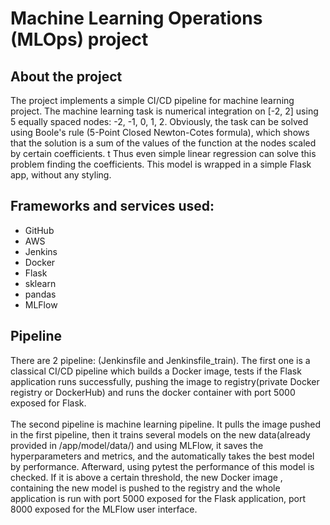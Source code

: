 # Machine Learning Operations (MLOps) project
## About the project
The project implements a simple CI/CD pipeline for machine learning project. The machine learning task
is numerical integration on [-2, 2] using 5 equally spaced nodes: -2, -1, 0, 1, 2. Obviously,
the task can be solved using Boole's rule (5-Point Closed Newton-Cotes formula), which shows that
the solution is a sum of the values of the function at the nodes scaled by certain coefficients. t
Thus even simple linear regression can solve this problem finding the coefficients. This model is wrapped in
a simple Flask app, without any styling.
## Frameworks and services used:
* GitHub
* AWS
* Jenkins
* Docker
* Flask
* sklearn
* pandas
* MLFlow
## Pipeline
There are 2 pipeline: (Jenkinsfile and Jenkinsfile_train). The first one is a classical
CI/CD pipeline which builds a Docker image, tests if the Flask application runs successfully,
pushing the image to registry(private Docker registry or DockerHub) and runs the docker container 
with port 5000 exposed for Flask. <br><br>
The second pipeline is machine learning pipeline. It pulls the image pushed in the first pipeline,
then it trains several models on the new data(already provided in /app/model/data/) and using MLFlow,
it saves the hyperparameters and metrics, and the automatically takes the best model by performance. Afterward,
using pytest the performance of this model is checked. If it is above a certain threshold, the new Docker image ,
containing the new model is pushed to the registry and the whole application is run with port 5000 exposed for the
Flask application, port 8000 exposed for the MLFlow user interface.

